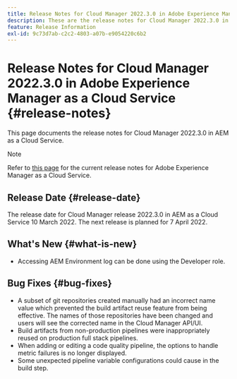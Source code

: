 ```yaml
---
title: Release Notes for Cloud Manager 2022.3.0 in Adobe Experience Manager as a Cloud Service
description: These are the release notes for Cloud Manager 2022.3.0 in AEM as a Cloud Service.
feature: Release Information
exl-id: 9c73d7ab-c2c2-4803-a07b-e9054220c6b2
---
```


# Release Notes for Cloud Manager 2022.3.0 in Adobe Experience Manager as a Cloud Service {#release-notes}

This page documents the release notes for Cloud Manager 2022.3.0 in AEM as a Cloud Service.

>[!NOTE]
>
>Refer to [this page](/help/release-notes/release-notes-cloud/release-notes-current.md) for the current release notes for Adobe Experience Manager as a Cloud Service.

## Release Date {#release-date}

The release date for Cloud Manager release 2022.3.0 in AEM as a Cloud Service 10 March 2022. The next release is planned for 7 April 2022.

## What's New {#what-is-new}

* Accessing AEM Environment log can be done using the Developer role.

## Bug Fixes {#bug-fixes}

* A subset of git repositories created manually had an incorrect name value which prevented the build artifact reuse feature from being effective. The names of those repositories have been changed and users will see the corrected name in the Cloud Manager API/UI.
* Build artifacts from non-production pipelines were inappropriately reused on production full stack pipelines.
 * When adding or editing a code quality pipeline, the options to handle metric failures is no longer displayed.
* Some unexpected pipeline variable configurations could cause in the build step.
